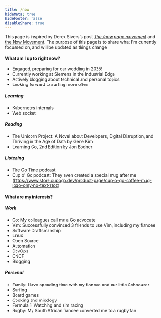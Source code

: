 ```yaml
---
title: /now
hideMeta: true
hideFooter: false
disableShare: true
---
```

This page is inspired by Derek Sivers's post [_The /now page movement_](https://sivers.org/nowff) and [the Now Movement](https://nownownow.com/about). The purpose of this page is to share what I'm currently focussed on, and will be updated as things change

#### What am I up to right now?
- Engaged, preparing for our wedding in 2025!
- Currently working at Siemens in the Industrial Edge
- Actively blogging about technical and personal topics
- Looking forward to surfing more often
##### Learning
- Kubernetes internals
- Web socket
##### Reading
- The Unicorn Project: A Novel about Developers, Digital Disruption, and Thriving in the Age of Data by Gene Kim
- Learning Go, 2nd Edition by Jon Bodner 
##### Listening
- The Go Time podcast
- Cup o' Go podcast: They even created a special mug after me (https://www.store.cupogo.dev/product-page/cup-o-go-coffee-mug-logo-only-no-text-11oz)

#### What are my interests?
##### Work
- Go: My colleagues call me a Go advocate
- Vim: Successfully convinced 3 friends to use Vim, including my fiancee
- Software Craftsmanship
- Linux
- Open Source
- Automation
- DevOps
- CNCF
- Blogging
##### Personal
- Family: I love spending time with my fiancee and our little Schnauzer
- Surfing
- Board games
- Cooking and mixology
- Formula 1: Watching and sim racing
- Rugby: My South African fiancee converted me to a rugby fan


